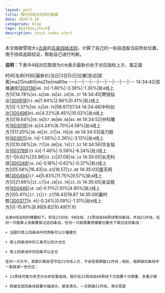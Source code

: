 ```yaml
---
layout: post
title: 股价四线法则实时数据
date: 2020-5-10
categories: blog
tags: [python,stock]
description: stock index alert
---
```



本文根据雪球大v[古泉](https://xueqiu.com/u/7148646888)的[古泉四线法则](https://xueqiu.com/7148646888/130498192)，计算了自己的一些自选股当前所处位置，用于持续追踪验证，帮助自己进行判断。

**说明**：下表中4线对应取值为`红色`表示最新价处于对应指标上方，属正面

时间|名称|代码|最新价|当日|3日|5日|位置|变动|距离|ma21|ma60|ma21w|ma60w
---|---|---|---|---|---|---|---|---
14:34:42|信维通信|[300136](https://xueqiu.com/S/SZ300136)|`46.33`|-1.80%|-3.39%|-1.30%|处`4`线上方|0|14.78%|`43.42`|`40.16`|`42.24`|`36.37`
14:34:45|寒锐钴业|[300618](https://xueqiu.com/S/SZ300618)|`53.06`|1.94%|2.86%|0.41%|处`2`线上方|0|-1.37%|`50.52`|`49.76`|58.67|57.54
14:34:48|中科创达|[300496](https://xueqiu.com/S/SZ300496)|`65.65`|4.22%|8.45%|10.02%|处`4`线上方|0|19.64%|`59.56`|`57.86`|`60.46`|`44.90`
14:34:52|中科曙光|[603019](https://xueqiu.com/S/SH603019)|`39.82`|4.24%|6.70%|4.59%|处`4`线上方|1|17.20%|`38.46`|`35.37`|`34.70`|`28.90`
14:34:53|诺力股份|[603611](https://xueqiu.com/S/SH603611)|`20.79`|-1.56%|-2.26%|-3.13%|处`4`线上方|0|10.08%|`20.77`|`18.80`|`18.74`|`17.52`
14:34:56|华友钴业|[603799](https://xueqiu.com/S/SH603799)|`33.63`|-1.46%|-5.59%|-6.24%|处`2`线上方|-1|0.62%|33.98|`33.22`|37.09|`30.14`
14:35:00|长亮科技|[300348](https://xueqiu.com/S/SZ300348)|`16.24`|-0.18%|-0.62%|-0.37%|处`2`线上方|0|5.58%|16.43|`16.03`|16.57|`13.08`
14:35:03|盛天网络|[300494](https://xueqiu.com/S/SZ300494)|`17.44`|5.83%|11.75%|9.57%|处`4`线上方|0|21.66%|`15.17`|`14.20`|`14.78`|`13.35`
14:35:05|金证股份|[600446](https://xueqiu.com/S/SH600446)|`18.18`|-0.11%|1.10%|4.90%|处`2`线上方|0|0.41%|`17.11`|`17.27`|18.43|19.87
14:35:09|赢时胜|[300377](https://xueqiu.com/S/SZ300377)|`8.45`|-0.24%|0.09%|-1.31%|处`0`线上方|0|-15.81%|8.99|9.82|10.49|11.10

```
古泉4线法则的精髓如下。抓住21日线、60日线、21周线及60周线等四条线，外加21月线，任何一只股票上涨都要穿过这四条线，任何一只股票要想爆雷也要先下穿过这四条线：

+ 当股价爬上四条线中的两条可以少量建仓

+ 爬上四条线中的三条可以加大仓位

+ 爬上四条线中的四条可以全仓

任何一只大牛，其股价都会坚守在21月线上方，不会轻易跌破21月线；相反，每跌破四条线中一条就减一些仓位：

+ 21周线可做为多空分水岭及警戒线，股价在21周线及60周线下方就要十分慎重，多看少做

+ 跌破全部四条线就要大幅减仓，甚至清仓，一旦跌破21月线，清仓观望
```